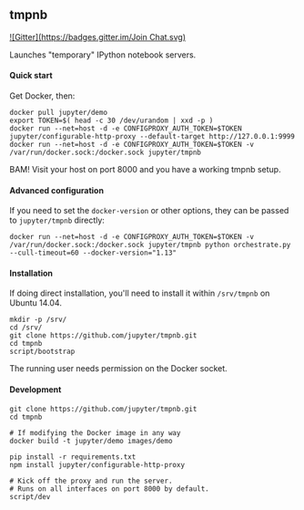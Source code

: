 ## tmpnb

[![Gitter](https://badges.gitter.im/Join Chat.svg)](https://gitter.im/jupyter/tmpnb?utm_source=badge&utm_medium=badge&utm_campaign=pr-badge&utm_content=badge)

Launches "temporary" IPython notebook servers.

#### Quick start

Get Docker, then:

```
docker pull jupyter/demo
export TOKEN=$( head -c 30 /dev/urandom | xxd -p )
docker run --net=host -d -e CONFIGPROXY_AUTH_TOKEN=$TOKEN jupyter/configurable-http-proxy --default-target http://127.0.0.1:9999
docker run --net=host -d -e CONFIGPROXY_AUTH_TOKEN=$TOKEN -v /var/run/docker.sock:/docker.sock jupyter/tmpnb
```

BAM! Visit your host on port 8000 and you have a working tmpnb setup.

#### Advanced configuration

If you need to set the `docker-version` or other options, they can be passed to `jupyter/tmpnb` directly:

```
docker run --net=host -d -e CONFIGPROXY_AUTH_TOKEN=$TOKEN -v /var/run/docker.sock:/docker.sock jupyter/tmpnb python orchestrate.py --cull-timeout=60 --docker-version="1.13"
```

#### Installation

If doing direct installation, you'll need to install it within `/srv/tmpnb` on Ubuntu 14.04.

```
mkdir -p /srv/
cd /srv/
git clone https://github.com/jupyter/tmpnb.git
cd tmpnb
script/bootstrap
```

The running user needs permission on the Docker socket.

#### Development

```
git clone https://github.com/jupyter/tmpnb.git
cd tmpnb

# If modifying the Docker image in any way
docker build -t jupyter/demo images/demo

pip install -r requirements.txt
npm install jupyter/configurable-http-proxy

# Kick off the proxy and run the server.
# Runs on all interfaces on port 8000 by default.
script/dev
```
